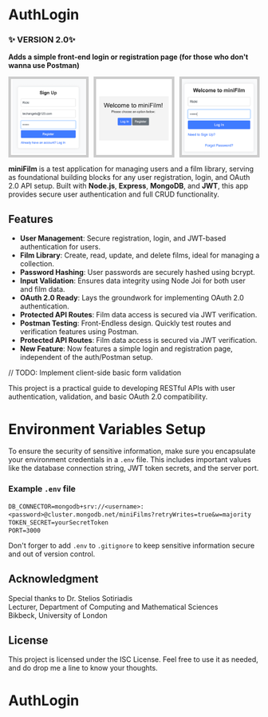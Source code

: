 # AuthLogin

### :sparkles: VERSION 2.0:sparkles:
**Adds a simple front-end login or registration page (for those who don't wanna use Postman)**

<div style="display: flex; justify-content: center; gap: 10px;">
<img src="images/screenshot2.png" style="border: 5px solid #ccc; width: 30%;">
<img src="images/screenshot1.png" style="border: 5px solid #ccc; width: 30%;">
<img src="images/screenshot3.png" style="border: 5px solid #ccc; width: 30%;">
</div>

**miniFilm** is a test application for managing users and a film library, serving as foundational building blocks for any user registration, login, and OAuth 2.0 API setup. Built with **Node.js**, **Express**, **MongoDB**, and **JWT**, this app provides secure user authentication and full CRUD functionality.
## Features

- **User Management**: Secure registration, login, and JWT-based authentication for users.
- **Film Library**: Create, read, update, and delete films, ideal for managing a collection.
- **Password Hashing**: User passwords are securely hashed using bcrypt.
- **Input Validation**: Ensures data integrity using Node Joi for both user and film data.
- **OAuth 2.0 Ready**: Lays the groundwork for implementing OAuth 2.0 authentication.
- **Protected API Routes**: Film data access is secured via JWT verification.
- **Postman Testing**: Front-Endless design. Quickly test routes and verification features using Postman.
- **Protected API Routes**: Film data access is secured via JWT verification.
- **New Feature**: Now features a simple login and registration page, independent of the auth/Postman setup.

// TODO: Implement client-side basic form validation

This project is a practical guide to developing RESTful APIs with user authentication, validation, and basic OAuth 2.0 compatibility.
# Environment Variables Setup
To ensure the security of sensitive information, make sure you encapsulate your environment credentials in a `.env` file. This includes important values like the database connection string, JWT token secrets, and the server port.

### Example `.env` file

```plaintext
DB_CONNECTOR=mongodb+srv://<username>:<password>@cluster.mongodb.net/miniFilms?retryWrites=true&w=majority
TOKEN_SECRET=yourSecretToken
PORT=3000
```
Don't forger to add `.env` to `.gitignore` to keep sensitive information secure and out of version control.
## Acknowledgment
Special thanks to  Dr. Stelios Sotiriadis  
Lecturer, Department of Computing and Mathematical Sciences  
Bikbeck, University of London

## License

This project is licensed under the ISC License. Feel free to use it as needed, and do drop me a line to know your thoughts.

# AuthLogin
